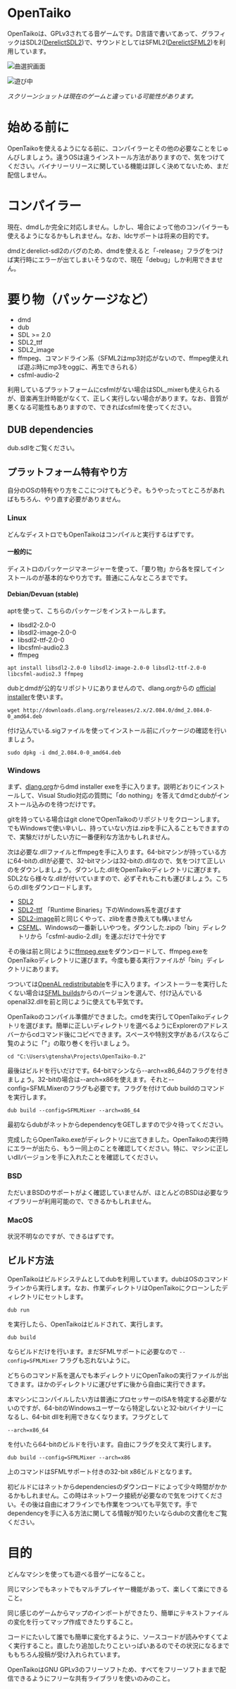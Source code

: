 # OpenTaiko
OpenTaikoは、GPLv3されてる音ゲームです。D言語で書いてあって、グラフィックはSDL2([DerelictSDL2][3])で、サウンドとしてはSFML2([DerelictSFML2][4])を利用しています。

![曲選択画面](screenshot0.png)

![遊び中](screenshot1.png)

_スクリーンショットは現在のゲームと違っている可能性があります。_

# 始める前に
OpenTaikoを使えるようになる前に、コンパイラーとその他の必要なことをじゅんびしましょう。違うOSは違うインストール方法がありますので、気をつけてください。バイナリーリリースに関している機能は詳しく決めてないため、まだ配信しません。

# コンパイラー
現在、dmdしか完全に対応しません。しかし、場合によって他のコンパイラーも使えるようになるかもしれません。なお、ldcサポートは将来の目的です。

dmdとderelict-sdl2のバグのため、dmdを使えると「-release」フラグをつけば実行時にエラーが出てしまいそうなので、現在「debug」しか利用できません。

# 要り物（パッケージなど）
* dmd
* dub
* SDL >= 2.0
* SDL2\_ttf
* SDL2\_image
* ffmpeg、コマンドライン系（SFML2はmp3対応がないので、ffmpeg使えれば遊ぶ時にmp3をoggに、再生できられる）
* csfml-audio-2

利用しているプラットフォームにcsfmlがない場合はSDL\_mixerも使えられるが、音楽再生計時能がなくて、正しく実行しない場合があります。なお、音質が悪くなる可能性もありますので、できればcsfmlを使ってください。

## DUB dependencies
dub.sdlをご覧ください。

## プラットフォーム特有やり方
自分のOSの特有やり方をここにつけてもどうぞ。もうやったってところがあればもちろん、やり直す必要がありません。

### Linux
どんなディストロでもOpenTaikoはコンパイルと実行するはずです。

#### 一般的に
ディストロのパッケージマネージャーを使って、「要り物」から各を探してインストールのが基本的なやり方です。普通にこんなところまでです。

#### Debian/Devuan (stable)
aptを使って、こちらのパッケージをインストールします。

* libsdl2-2.0-0
* libsdl2-image-2.0-0
* libsdl2-ttf-2.0-0
* libcsfml-audio2.3
* ffmpeg

```
apt install libsdl2-2.0-0 libsdl2-image-2.0-0 libsdl2-ttf-2.0-0 libcsfml-audio2.3 ffmpeg
```

dubとdmdが公的なリポジトリにありませんので、dlang.orgからの [official installer](https://dlang.org/download.html)を使います。

```
wget http://downloads.dlang.org/releases/2.x/2.084.0/dmd_2.084.0-0_amd64.deb
```

付け込んでいる.sigファイルを使ってインストール前にパッケージの確認を行いましょう。

```
sudo dpkg -i dmd_2.084.0-0_amd64.deb
```

### Windows
まず、[dlang.org](https://dlang.org/download.html#dmd)からdmd installer exeを手に入ります。説明どおりにインストールして、Visual Studio対応の質問に「do nothing」を答えてdmdとdubがインストール込みのを待つだけです。

gitを持っている場合はgit cloneでOpenTaikoのリポジトリをクローンします。でもWindowsで使い辛いし、持っていない方は.zipを手に入ることもできますので、実験だけがしたい方に一番便利な方法かもしれません。

次は必要な.dllファイルとffmpegを手に入ります。64-bitマシンが持っている方に64-bitの.dllが必要で、32-bitマシンは32-bitの.dllなので、気をつけて正しいのをダウンしましょう。ダウンした.dllをOpenTaikoディレクトリに運びます。SDL2なら様々な.dllが付いていますので、必ずそれもこれも運びましょう。こちらの.dllをダウンロードします。

* [SDL2](http://libsdl.org/download-2.0.php)
* [SDL2-ttf](https://www.libsdl.org/projects/SDL_ttf/) 「Runtime Binaries」下のWindows系を選びます
* [SDL2-image](https://www.libsdl.org/projects/SDL_image/)前と同じくやって、zlibを書き換えても構いません
* [CSFML](https://www.sfml-dev.org/download/csfml/)、Windowsの一番新しいやつを。ダウンした.zipの「bin」ディレクトリから「csfml-audio-2.dll」を運ぶだけで十分です

その後は前と同じように[ffmpeg.exe](https://ffmpeg.zeranoe.com/builds/)をダウンロードして、ffmpeg.exeをOpenTaikoディレクトリに運びます。今度も要る実行ファイルが「bin」ディレクトリにあります。

つついては[OpenAL redistributable](http://openal.org/downloads/oalinst.zip)を手に入ります。インストーラーを実行したくない場合は[SFML builds](https://www.sfml-dev.org/download/sfml/2.5.1/)からのバージョンを選んで、付け込んでいるopenal32.dllを前と同じように使えても平気です。

OpenTaikoのコンパイル準備ができました。cmdを実行してOpenTaikoディレクトリを選びます。簡単に正しいディレクトリを選べるようにExplorerのアドレスバーからcdコマンド後にコピペできます。スペースや特別文字があるパスならご覧のように「"」の取り巻くを行いましょう。

```
cd "C:\Users\gtensha\Projects\OpenTaiko-0.2"
```

最後はビルドを行いだけです。64-bitマシンなら--arch=x86\_64のフラグを付きましょう。32-bitの場合は--arch=x86を使えます。それと--config=SFMLMixerのフラグも必要です。フラグを付けてdub buildのコマンドを実行します。

```
dub build --config=SFMLMixer --arch=x86_64
```

最初ならdubがネットからdependencyをGETしますので少々待ってください。

完成したらOpenTaiko.exeがディレクトリに出てきました。OpenTaikoの実行時にエラーが出たら、もう一同上のことを確認してください。特に、マシンに正しいdllバージョンを手に入れたことを確認してください。

### BSD
ただいまBSDのサポートがよく確認していませんが、ほとんどのBSDは必要なライブラリーが利用可能ので、できるかもしれません。

### MacOS
状況不明なのですが、できるはずです。

## ビルド方法
OpenTaikoはビルドシステムとしてdubを利用しています。dubはOSのコマンドラインから実行します。なお、作業ディレクトリはOpenTaikoにクローンしたディレクトリにセットします。

```
dub run
```

を実行したら、OpenTaikoはビルドされて、実行します。

```
dub build
```

ならビルドだけを行います。まだSFMLサポートに必要なので
```--config=SFMLMixer```
フラグも忘れないように。

どちらのコマンド系を選んでも本ディレクトリにOpenTaikoの実行ファイルが出てきます。ほかのディレクトリに運びせずに後から自由に実行できます。

本マシンにコンパイルしたい方は普通にプロセッサーのISAを特定する必要がないのですが、64-bitのWindowsユーザーなら特定しないと32-bitバイナリーになるし、64-bit dllを利用できなくなります。フラグとして
```
--arch=x86_64
```
を付いたら64-bitのビルドを行います。自由にフラグを交えて実行します。

```
dub build --config=SFMLMixer --arch=x86
```

上のコマンドはSFMLサポート付きの32-bit x86ビルドとなります。

初ビルドにはネットからdependenciesのダウンロードによって少々時間がかかるかもしれません。この時はネットワーク接続が必要なので気をつけてください。その後は自由にオフラインでも作業をつついても平気です。手でdependencyを手に入る方法に関してる情報が知りたいならdubの文書化をご覧ください。

# 目的
どんなマシンを使っても遊べる音ゲーになること。

同じマシンでもネットでもマルチプレイヤー機能があって、楽しくて楽にできること。

同じ感じのゲームからマップのインポートができたり、簡単にテキストファイルの変化を行ってマップ作成できたりすること。

コードにたいして誰でも簡単に変化するように、ソースコードが読みやすくてよく実行すること。直したり追加したりこといっぱいあるのでその状況になるまでももちろん投稿が受け入れられています。

OpenTaikoはGNU GPLv3のフリーソフトため、すべてをフリーソフトままで配信できるようにフリーな共有ライブラリを使いのみのこと。

[3]: https://github.com/DerelictOrg/DerelictSDL2
[4]: https://github.com/DerelictOrg/DerelictSFML2
